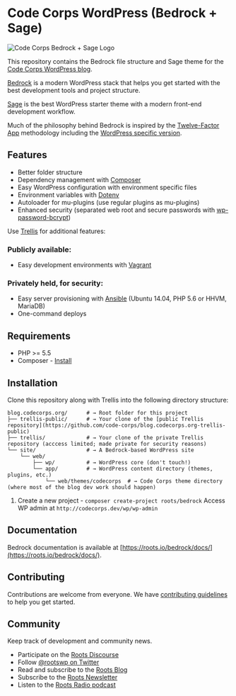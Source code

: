 # Code Corps WordPress (Bedrock + Sage)

![Code Corps Bedrock + Sage Logo](https://d3pgew4wbk2vb1.cloudfront.net/images/github/code-corps-site.png)

This repository contains the Bedrock file structure and Sage theme for the [Code Corps WordPress blog](https://blog.codecorps.org).

[Bedrock](https://roots.io/bedrock/) is a modern WordPress stack that helps you get started with the best development tools and project structure.

[Sage](https://roots.io/sage/) is the best WordPress starter theme with a modern front-end development workflow.

Much of the philosophy behind Bedrock is inspired by the [Twelve-Factor App](http://12factor.net/) methodology including the [WordPress specific version](https://roots.io/twelve-factor-wordpress/).

## Features

* Better folder structure
* Dependency management with [Composer](http://getcomposer.org)
* Easy WordPress configuration with environment specific files
* Environment variables with [Dotenv](https://github.com/vlucas/phpdotenv)
* Autoloader for mu-plugins (use regular plugins as mu-plugins)
* Enhanced security (separated web root and secure passwords with [wp-password-bcrypt](https://github.com/roots/wp-password-bcrypt))

Use [Trellis](https://github.com/code-corps/blog.codecorps.org-trellis-public) for additional features:

### Publicly available:
* Easy development environments with [Vagrant](http://www.vagrantup.com/)

### Privately held, for security:
* Easy server provisioning with [Ansible](http://www.ansible.com/) (Ubuntu 14.04, PHP 5.6 or HHVM, MariaDB)
* One-command deploys

## Requirements

* PHP >= 5.5
* Composer - [Install](https://getcomposer.org/doc/00-intro.md#installation-linux-unix-osx)

## Installation

Clone this repository along with Trellis into the following directory structure:

```shell
blog.codecorps.org/      # → Root folder for this project
├── trellis-public/      # → Your clone of the [public Trellis repository](https://github.com/code-corps/blog.codecorps.org-trellis-public)
├── trellis/             # → Your clone of the private Trellis repository (acccess limited; made private for security reasons)
└── site/                # → A Bedrock-based WordPress site
    └── web/
        ├── wp/          # → WordPress core (don't touch!)
        └── app/         # → WordPress content directory (themes, plugins, etc.)
            └── web/themes/codecorps  # → Code Corps theme directory (where most of the blog dev work should happen)
```

1. Create a new project - `composer create-project roots/bedrock`
 Access WP admin at `http://codecorps.dev/wp/wp-admin`

## Documentation

Bedrock documentation is available at [https://roots.io/bedrock/docs/](https://roots.io/bedrock/docs/).

## Contributing

Contributions are welcome from everyone. We have [contributing guidelines](https://github.com/roots/guidelines/blob/master/CONTRIBUTING.md) to help you get started.

## Community

Keep track of development and community news.

* Participate on the [Roots Discourse](https://discourse.roots.io/)
* Follow [@rootswp on Twitter](https://twitter.com/rootswp)
* Read and subscribe to the [Roots Blog](https://roots.io/blog/)
* Subscribe to the [Roots Newsletter](https://roots.io/subscribe/)
* Listen to the [Roots Radio podcast](https://roots.io/podcast/)
